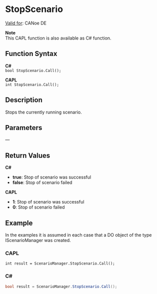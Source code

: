 # StopScenario

[Valid for](../../../Shared/FeatureAvailability.md): CANoe DE

**Note**  
This CAPL function is also available as C# function.

## Function Syntax

**C#**  
`bool StopScenario.Call();`

**CAPL**  
`int StopScenario.Call();`

## Description

Stops the currently running scenario.

## Parameters

—

## Return Values

**C#**

- **true**: Stop of scenario was successful
- **false**: Stop of scenario failed

**CAPL**

- **1**: Stop of scenario was successful
- **0**: Stop of scenario failed

## Example

In the examples it is assumed in each case that a DO object of the type IScenarioManager was created.

### CAPL

```capl
int result = ScenarioManager.StopScenario.Call();
```

### C#

```csharp
bool result = ScenarioManager.StopScenario.Call();
```
